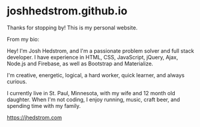 # joshhedstrom.github.io

Thanks for stopping by! This is my personal website.

From my bio:

Hey! I'm Josh Hedstrom, and I'm a passionate problem solver and full stack developer. I have experience in HTML, CSS, JavaScript, jQuery, Ajax, Node.js and Firebase, as well as Bootstrap and Materialize. 

I'm creative, energetic, logical, a hard worker, quick learner, and always curious. 

I currently live in St. Paul, Minnesota, with my wife and 12 month old daughter. When I'm not coding, I enjoy running, music, craft beer, and spending time with my family.

https://jhedstrom.com



